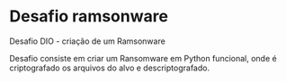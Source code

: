 # Desafio ramsonware
Desafio DIO - criação de um Ramsonware

Desafio consiste em criar um Ransomware em Python funcional, onde é criptografado os arquivos do alvo e descriptografado.
